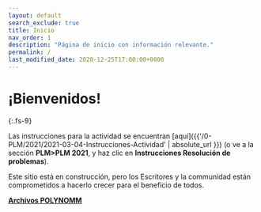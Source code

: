 ```yaml
---
layout: default
search_exclude: true
title: Inicio 
nav_order: 1
description: "Página de inicio con información relevante."
permalink: /
last_modified_date: 2020-12-25T17:00:00+0000
---
```



# ¡Bienvenidos!
{:.fs-9}

Las instrucciones para la actividad se encuentran [aquí]({{'/0-PLM/2021/2021-03-04-Instrucciones-Actividad' | absolute_url }}) (o ve a la sección **PLM>PLM 2021**, y haz clic en **Instrucciones Resolución de problemas**).

Este sitio está en construcción, pero los <span class="deg-sitio deg-sitio-texto">Escritores</span> y la c<span class="deg-sitio deg-sitio-texto">omm</span>unidad están comprometidos a hacerlo crecer para el beneficio de todos.

[**Archivos POLYNOMM**](https://1drv.ms/u/s!AhlJnYIFfmsHa97TuuB9Dg5Qf7Y?e=iqflYe)